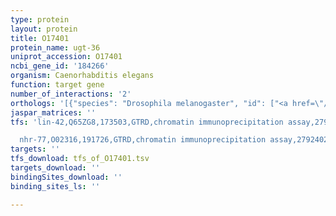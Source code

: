 ```yaml
---
type: protein
layout: protein
title: O17401
protein_name: ugt-36
uniprot_accession: O17401
ncbi_gene_id: '184266'
organism: Caenorhabditis elegans
function: target gene
number_of_interactions: '2'
orthologs: '[{"species": "Drosophila melanogaster", "id": ["<a href=\"/protein/q7k7b0\">Q7K7B0</a>", "<a href=\"/protein/q9vg30\">Q9VG30</a>", "<a href=\"/protein/q9vg29\">Q9VG29</a>", "<a href=\"/protein/q9vcl4\">Q9VCL4</a>"]}]'
jaspar_matrices: ''
tfs: 'lin-42,Q65ZG8,173503,GTRD,chromatin immunoprecipitation assay,27924024%5Buid%5D,No

  nhr-77,O02316,191726,GTRD,chromatin immunoprecipitation assay,27924024%5Buid%5D,No'
targets: ''
tfs_download: tfs_of_O17401.tsv
targets_download: ''
bindingSites_download: ''
binding_sites_ls: ''

---
```

